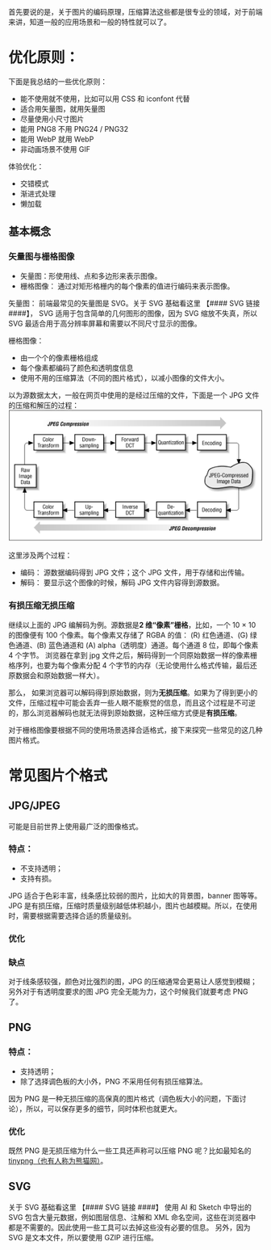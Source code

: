 首先要说的是，关于图片的编码原理，压缩算法这些都是很专业的领域，对于前端来讲，知道一般的应用场景和一般的特性就可以了。

# 优化原则：

下面是我总结的一些优化原则：

-   能不使用就不使用，比如可以用 CSS 和 iconfont 代替
-   适合用矢量图，就用矢量图
-   尽量使用小尺寸图片
-   能用 PNG8 不用 PNG24 / PNG32
-   能用 WebP 就用 WebP
-   非动画场景不使用 GIF

体验优化：

-   交错模式
-   渐进式处理
-   懒加载

## 基本概念

### 矢量图与栅格图像

-   矢量图：形使用线、点和多边形来表示图像。
-   栅格图像： 通过对矩形格栅内的每个像素的值进行编码来表示图像。

矢量图： 前端最常见的矢量图是 SVG。关于 SVG 基础看这里 【#### SVG 链接 ####】， SVG 适用于包含简单的几何图形的图像，因为 SVG 缩放不失真，所以 SVG 最适合用于高分辨率屏幕和需要以不同尺寸显示的图像。

栅格图像：

-   由一个个的像素栅格组成
-   每个像素都编码了颜色和透明度信息
-   使用不用的压缩算法（不同的图片格式），以减小图像的文件大小。

以为源数据太大，一般在网页中使用的是经过压缩的文件，下面是一个 JPG 文件的压缩和解压的过程：
![jpg 编码与解码](https://raw.githubusercontent.com/XiangnianZhou/blog/master/%E5%9B%BE%E5%BD%A2%E5%9B%BE%E5%83%8F/svg/img/jpg-c-dec.png)

这里涉及两个过程：

-   编码： 源数据编码得到 JPG 文件；这个 JPG 文件，用于存储和出传输。
-   解码： 要显示这个图像的时候，解码 JPG 文件内容得到源数据。

### 有损压缩无损压缩

继续以上面的 JPG 编解码为例。源数据是**2 维“像素”栅格**，比如，一个 10 × 10 的图像便有 100 个像素。每个像素又存储了 RGBA 的值： (R) 红色通道、(G) 绿色通道、(B) 蓝色通道和 (A) alpha（透明度）通道。每个通道 8 位，即每个像素 4 个字节。
浏览器在拿到 jpg 文件之后，解码得到一个同原始数据一样的像素栅格序列，也要为每个像素分配 4 个字节的内存（无论使用什么格式传输，最后还原数据会和原始数据一样大）。

那么， 如果浏览器可以解码得到原始数据，则为**无损压缩**。如果为了得到更小的文件，压缩过程中可能会丢弃一些人眼不能察觉的信息，而且这个过程是不可逆的，那么浏览器解码也就无法得到原始数据，这种压缩方式便是**有损压缩**。

对于栅格图像要根据不同的使用场景选择合适格式，接下来探究一些常见的这几种图片格式。

# 常见图片个格式

## JPG/JPEG

可能是目前世界上使用最广泛的图像格式。

### 特点：

-   不支持透明；
-   支持有损。

JPG 适合于色彩丰富，线条感比较弱的图片，比如大的背景图，banner 图等等。JPG 是有损压缩，压缩时质量级别越低体积越小，图片也越模糊。所以，在使用时，需要根据需要选择合适的质量级别。

### 优化

### 缺点

对于线条感较强，颜色对比强烈的图，JPG 的压缩通常会更易让人感觉到模糊；另外对于有透明度要求的图 JPG 完全无能为力，这个时候我们就要考虑 PNG 了。

## PNG

### 特点：

-   支持透明；
-   除了选择调色板的大小外，PNG 不采用任何有损压缩算法。

因为 PNG 是一种无损压缩的高保真的图片格式（调色板大小的问题，下面讨论），所以，可以保存更多的细节，同时体积也就更大。

### 优化

既然 PNG 是无损压缩为什么一些工具还声称可以压缩 PNG 呢？比如最知名的 [tinypng（也有人称为熊猫网）](https://tinypng.com/)。

## SVG

关于 SVG 基础看这里 【#### SVG 链接 ####】
使用 AI 和 Sketch 中导出的 SVG 包含大量元数据，例如图层信息、注解和 XML 命名空间，这些在浏览器中都是不需要的。因此使用一些工具可以去掉这些没有必要的信息。
另外，因为 SVG 是文本文件，所以要使用 GZIP 进行压缩。

###
